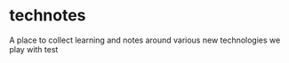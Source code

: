 # technotes
A place to collect learning and notes around various new technologies we play with test
